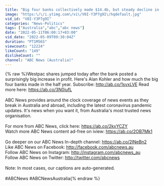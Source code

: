 ```yaml
---
title: "Big four banks collectively made $14.4b, but steady decline in profit margins | Finance Report"
image: "https:\/\/i.ytimg.com\/vi\/V0I-Y3P7g9I\/hqdefault.jpg"
vid_id: "V0I-Y3P7g9I"
categories: "News-Politics"
tags: ["Australia","abc","abc news"]
date: "2022-05-11T06:00:17+03:00"
vid_date: "2022-05-09T09:30:04Z"
duration: "PT1M56S"
viewcount: "12224"
likeCount: "149"
dislikeCount: ""
channel: "ABC News (Australia)"
---
```

{% raw %}Westpac shares jumped today after the bank posted a surprisingly big increase in profit. Here's Alan Kohler and how much the big four banks made in the half year. Subscribe: <a rel="nofollow" target="blank" href="http://ab.co/1svxLVE">http://ab.co/1svxLVE</a>  Read more here: <a rel="nofollow" target="blank" href="https://ab.co/3N0iufL">https://ab.co/3N0iufL</a><br /><br />ABC News provides around the clock coverage of news events as they break in Australia and abroad, including the latest coronavirus pandemic updates. It's news when you want it, from Australia's most trusted news organisation.<br /><br />For more from ABC News, click here: <a rel="nofollow" target="blank" href="https://ab.co/2kxYCZY">https://ab.co/2kxYCZY</a><br />Watch more ABC News content ad-free on iview: <a rel="nofollow" target="blank" href="https://ab.co/2OB7Mk1">https://ab.co/2OB7Mk1</a><br /><br />Go deeper on our ABC News In-depth channel: <a rel="nofollow" target="blank" href="https://ab.co/2lNeBn2">https://ab.co/2lNeBn2</a><br />Like ABC News on Facebook: <a rel="nofollow" target="blank" href="http://facebook.com/abcnews.au">http://facebook.com/abcnews.au</a><br />Follow ABC News on Instagram: <a rel="nofollow" target="blank" href="http://instagram.com/abcnews_au">http://instagram.com/abcnews_au</a><br />Follow ABC News on Twitter: <a rel="nofollow" target="blank" href="http://twitter.com/abcnews">http://twitter.com/abcnews</a><br /><br />Note: In most cases, our captions are auto-generated.<br /><br />#ABCNews #ABCNewsAustralia{% endraw %}
